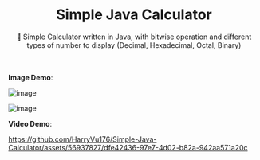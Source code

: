 <div>
<h1 align="center">Simple Java Calculator</h1>
</div>
<center>📱 Simple Calculator written in Java, with bitwise operation and different types of number to display (Decimal, Hexadecimal, Octal, Binary)</center>
<br></br>

**Image Demo**:

![image](https://github.com/HarryVu176/Simple-Java-Calculator/assets/56937827/5b0aca0c-eb78-4103-8512-c2dc5e81214c)

![image](https://github.com/HarryVu176/Simple-Java-Calculator/assets/56937827/a04307c9-154d-4ca2-8d7e-7c5f4e38e787)

**Video Demo**:

https://github.com/HarryVu176/Simple-Java-Calculator/assets/56937827/dfe42436-97e7-4d02-b82a-942aa571a20c





